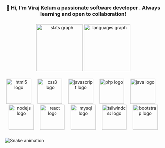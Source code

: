 <h3 align="center">👋 Hi, I'm Viraj Kelum a passionate software developer . Always learning and open to collaboration!</h3>

###

<div align="center">
  <img src="https://github-readme-stats.vercel.app/api?username=Viraj-Kelum&hide_title=false&hide_rank=false&show_icons=true&include_all_commits=true&count_private=true&disable_animations=false&theme=dark&locale=en&hide_border=false" height="150" alt="stats graph"  />
  <img src="https://github-readme-stats.vercel.app/api/top-langs?username=Viraj-Kelum&locale=en&hide_title=false&layout=compact&card_width=320&langs_count=5&theme=dracula&hide_border=false" height="150" alt="languages graph"  />
</div>

###

<div align="center">
  <img src="https://cdn.jsdelivr.net/gh/devicons/devicon/icons/html5/html5-original.svg" height="80" alt="html5 logo"  />
  <img width="12" />
  <img src="https://cdn.jsdelivr.net/gh/devicons/devicon/icons/css3/css3-original.svg" height="80" alt="css3 logo"  />
  <img width="12" />
  <img src="https://cdn.simpleicons.org/javascript/F7DF1E" height="80" alt="javascript logo"  />
  <img width="12" />
  <img src="https://cdn.simpleicons.org/php/777BB4" height="80" alt="php logo"  />
  <img width="12" />
  <img src="https://skillicons.dev/icons?i=java" height="80" alt="java logo"  />
  <img width="12" />
  <img src="https://cdn.simpleicons.org/nodedotjs/339933" height="80" alt="nodejs logo"  />
  <img width="12" />
  <img src="https://cdn.simpleicons.org/react/61DAFB" height="80" alt="react logo"  />
  <img width="12" />
  <img src="https://skillicons.dev/icons?i=mysql" height="80" alt="mysql logo"  />
  <img width="12" />
  <img src="https://cdn.simpleicons.org/tailwindcss/06B6D4" height="80" alt="tailwindcss logo"  />
  <img width="12" />
  <img src="https://skillicons.dev/icons?i=bootstrap" height="80" alt="bootstrap logo"  />
</div>

###

<div align="left">
</div>

###

<img align="left" height="0" src="https://i.imgflip.com/65efzo.gif"  />

###

<img src="https://raw.githubusercontent.com/Viraj-Kelum/Viraj-Kelum/output/snake.svg" alt="Snake animation" />

###
